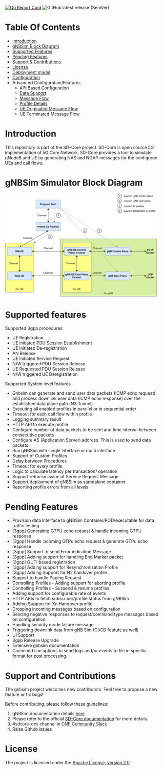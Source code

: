 <!--
SPDX-FileCopyrightText: 2024 Intel Corporation
SPDX-FileCopyrightText: 2022 Great Software Laboratory Pvt. Ltd
SPDX-FileCopyrightText: 2021 Open Networking Foundation <info@opennetworking.org>
SPDX-License-Identifier: Apache-2.0
-->
[![Go Report Card](https://goreportcard.com/badge/github.com/omec-project/gnbsim)](https://goreportcard.com/report/github.com/omec-project/gnbsim)
![GitHub latest release (SemVer)](https://img.shields.io/github/v/release/omec-project/gnbsim?sort=semver)

# Table Of Contents
* [Introduction](#Introduction)
* [gNBSim Block Diagram](#gnbsim-simulator-block-diagram)
* [Supported Features](#supported-features)
* [Pending Features](#pending-features)
* [Support & Contributions](#Support-and-contributions)
* [License](#license)
* [Deployment model](/docs/deployment.md)
* [Configuration](/docs/config.md)
* Advanced Configuration/Features
  * [API Based Configuration](/docs/apis.md)
  * [Data Support](/docs/data.md)
  * [Message Flow](/docs/gnbsim_flow.md)
  * [Profile Details](/docs/profile_manager_design.md)
  * [UE Originated Message Flow](/docs/ue_originated_flow.md)
  * [UE Terminated Message Flow](/docs/ue_terminated_flow.md)


# Introduction

This repository is part of the SD-Core project. SD-Core is open source 5G
implementation of 5G Core Network. SD-Core provides a tool to simulate gNodeB
and UE by generating NAS and NGAP messages for the configured UEs and call flows.

# gNBSim Simulator Block Diagram

![gNBSim](/docs/images/gnbsim_flow_diagram.png)


# Supported features

Supported 3gpp procedures:

- UE Registration
- UE Initiated PDU Session Establishment
- UE Initiated De-registration
- AN Release
- UE Initiated Service Request
- N/W triggered PDU Session Release
- UE Requested PDU Session Release
- N/W triggered UE Deregistration

Supported System level features

- Gnbsim can generate and send user data packets (ICMP echo request) and process
downlink user data (ICMP echo response) over the established data plane path
(N3 Tunnel)
- Executing all enabled profiles in parallel or in sequential order
- Timeout for each call flow within profile
- Logging summary result
- HTTP API to execute profile
- Configure number of data packets to be sent and time interval between consecutive packets
- Configure AS (Application Server) address. This is used to send data packets
- Run gNBSim with single Interface or multi interface
- Support of Custom Profiles
- Delay between Procedures
- Timeout for every profile
- Logic to calculate latency per transaction/ operation
- Support retransmission of Service Request Message
- Support deployment of gNBSim as standalone container
- Reporting profile errors from all levels

# Pending Features

- Provision data interface to gNBSim Container/POD/executable for data traffic testing
- [3gpp] Generating GTPU echo request & handle incoming GTPU response
- [3gpp] Handle incoming GTPu echo request & generate GTPu echo response
- [3gpp] Support to send Error indication Message
- [3gpp] Adding support for handling End Marker packet
- [3gpp] GUTI based registration
- [3gpp] Adding support for Resynchronization Profile
- [3gpp] Adding Support for N2 handover profile
- Support to handle Paging Request
- Controlling Profiles - Adding support for aborting profile
- Controlling Profiles - Suspend & resume  profiles
- Adding support for configurable rate of events
- HTTP APIs to fetch subscriber/profile status from gNBSim
- Adding Support for Xn Handover profile
- Dropping incoming messages based on configuration
- Sending negative responses to request/command type messages based on configuration
- Handling security mode failure message
- Triggering downlink data from gNB Sim (CI/CD feature as well)
- UI Support
- 3gpp Release Upgrade
- Extensive gnbsim documentation
- Command line options to send logs and/or events to file in specific format for post processing.

# Support and Contributions

The gnbsim project welcomes new contributors. Feel free to propose a new feature or fix bugs!

Before contributing, please follow these guidelines:

1. gNBSim documentation details [here](./docs/README.md)
2. Please refer to the official [SD-Core documentation](https://docs.sd-core.opennetworking.org/master/developer/gnbsim.html#gnb-simulator) for more details.
3. #sdcore-dev channel in [ONF Community Slack](https://onf-community.slack.com/)
4. Raise Github issues

# License

The project is licensed under the [Apache License, version 2.0](./LICENSES/Apache-2.0.txt).
